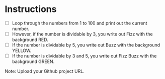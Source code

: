 # Instructions

- [ ] Loop through the numbers from 1 to 100 and print out the current number.
- [ ] However, if the number is dividable by 3, you write out Fizz with the background RED.
- [ ] If the number is dividable by 5, you write out Buzz with the background YELLOW.
- [ ] If the number is dividable by 3 and 5, you write out Fizz Buzz with the background GREEN.

Note: Upload your Github project URL.
